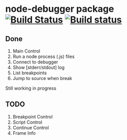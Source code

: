 node-debugger package [![Build Status](https://travis-ci.org/kiddkai/atom-node-debugger.svg)](https://travis-ci.org/kiddkai/atom-node-debugger) [![Build status](https://ci.appveyor.com/api/projects/status/5b3pwtpbt3k9pdwg)](https://ci.appveyor.com/project/kiddkai/atom-node-debugger)
==============================



Done
------

1. Main Control
2. Run a node process (.js) files
3. Connect to debugger
4. Show [stderr/stdout] log
5. List breakpoints
6. Jump to source when break

Still working in progress

TODO
------
1. Breakpoint Control
2. Script Control
3. Continue Control
4. Frame Info
